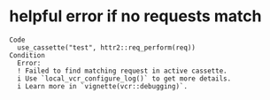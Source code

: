 # helpful error if no requests match

    Code
      use_cassette("test", httr2::req_perform(req))
    Condition
      Error:
      ! Failed to find matching request in active cassette.
      i Use `local_vcr_configure_log()` to get more details.
      i Learn more in `vignette(vcr::debugging)`.

